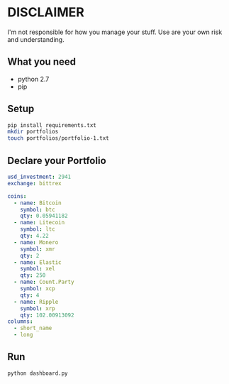 # DISCLAIMER
I'm not responsible for how you manage your stuff.  Use are your own risk and understanding.

## What you need
- python 2.7
- pip
## Setup
```bash
pip install requirements.txt
mkdir portfolios
touch portfolios/portfolio-1.txt
```

## Declare your Portfolio
```yaml
usd_investment: 2941
exchange: bittrex

coins:
  - name: Bitcoin
    symbol: btc
    qty: 0.05941182
  - name: Litecoin
    symbol: ltc
    qty: 4.22
  - name: Monero
    symbol: xmr
    qty: 2
  - name: Elastic
    symbol: xel
    qty: 250
  - name: Count.Party
    symbol: xcp
    qty: 4
  - name: Ripple
    symbol: xrp
    qty: 102.00913092
columns:
  - short_name
  - long
```

## Run
```bash
python dashboard.py
```

